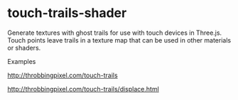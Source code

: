# touch-trails-shader
Generate textures with ghost trails for use with touch devices in Three.js. Touch points leave trails in a texture map that can be used in other materials or shaders.

Examples

http://throbbingpixel.com/touch-trails

http://throbbingpixel.com/touch-trails/displace.html


